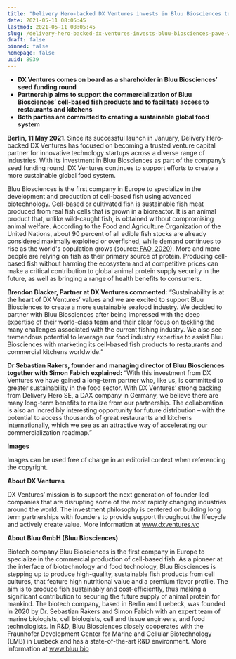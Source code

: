 ```yaml
---
title: "Delivery Hero-backed DX Ventures invests in Bluu Biosciences to pave the way for cell-based fish in Europe’s kitchens"
date: 2021-05-11 08:05:45
lastmod: 2021-05-11 08:05:45
slug: /delivery-hero-backed-dx-ventures-invests-bluu-biosciences-pave-way-cell-based-fish-europes
draft: false
pinned: false
homepage: false
uuid: 8939
---
```

<ul>
<li><strong>DX Ventures comes on board as a shareholder in Bluu Biosciences’ seed funding round </strong></li>
<li><strong>Partnership aims to support the commercialization of Bluu Biosciences’ cell-based fish products and to facilitate access to restaurants and kitchens</strong></li>
<li><strong>Both parties are committed to creating a sustainable global food system</strong></li>
</ul>
<p><strong>Berlin, 11 May 2021. </strong>Since its successful launch in January, Delivery Hero-backed DX Ventures has focused on becoming a trusted venture capital partner for innovative technology startups across a diverse range of industries. With its investment in Bluu Biosciences as part of the company’s seed funding round, DX Ventures continues to support efforts to create a more sustainable global food system.</p>
<p>Bluu Biosciences is the first company in Europe to specialize in the development and production of cell-based fish using advanced biotechnology. Cell-based or cultivated fish is sustainable fish meat produced from real fish cells that is grown in a bioreactor. It is an animal product that, unlike wild-caught fish, is obtained without compromising animal welfare. According to the Food and Agriculture Organization of the United Nations, about 90 percent of all edible fish stocks are already considered maximally exploited or overfished, while demand continues to rise as the world's population grows (source:<a href="http://www.fao.org/state-of-fisheries-aquaculture/en/"> </a><a href="http://www.fao.org/state-of-fisheries-aquaculture/en/">FAO, 2020</a>). More and more people are relying on fish as their primary source of protein. Producing cell-based fish without harming the ecosystem and at competitive prices can make a critical contribution to global animal protein supply security in the future, as well as bringing a range of health benefits to consumers.</p>
<p><strong>Brendon Blacker, Partner at DX Ventures commented:</strong> “Sustainability is at the heart of DX Ventures’ values and we are excited to support Bluu Biosciences to create a more sustainable seafood industry. We decided to partner with Bluu Biosciences after being impressed with the deep expertise of their world-class team and their clear focus on tackling the many challenges associated with the current fishing industry. We also see tremendous potential to leverage our food industry expertise to assist Bluu Biosciences with marketing its cell-based fish products to restaurants and commercial kitchens worldwide.”</p>
<p><strong>Dr Sebastian Rakers, founder and managing director of Bluu Biosciences together with Simon Fabich explained:</strong><em> </em>“With this investment from DX Ventures we have gained a long-term partner who, like us, is committed to greater sustainability in the food sector. With DX Ventures’ strong backing from Delivery Hero SE, a DAX company in Germany, we believe there are many long-term benefits to realize from our partnership. The collaboration is also an incredibly interesting opportunity for future distribution – with the potential to access thousands of great restaurants and kitchens internationally, which we see as an attractive way of accelerating our commercialization roadmap.”</p>
<p><strong>Images</strong></p>
<p>Images can be used free of charge in an editorial context when referencing the copyright.</p>
<p><strong>About DX Ventures </strong></p>
<p>DX Ventures’ mission is to support the next generation of founder-led companies that are disrupting some of the most rapidly changing industries around the world. The investment philosophy is centered on building long term partnerships with founders to provide support throughout the lifecycle and actively create value. More information at <a href="http://www.dxventures.vc">www.dxventures.vc</a></p>
<p><strong>About Bluu GmbH (Bluu Biosciences)</strong></p>
<p>Biotech company Bluu Biosciences is the first company in Europe to specialize in the commercial production of cell-based fish. As a pioneer at the interface of biotechnology and food technology, Bluu Biosciences is stepping up to produce high-quality, sustainable fish products from cell cultures, that feature high nutritional value and a premium flavor profile. The aim is to produce fish sustainably and cost-efficiently, thus making a significant contribution to securing the future supply of animal protein for mankind. The biotech company, based in Berlin and Luebeck, was founded in 2020 by Dr. Sebastian Rakers and Simon Fabich with an expert team of marine biologists, cell biologists, cell and tissue engineers, and food technologists. In R&D, Bluu Biosciences closely cooperates with the Fraunhofer Development Center for Marine and Cellular Biotechnology (EMB) in Luebeck and has a state-of-the-art R&D environment. More information at <a href="http://www.bluu.bio">www.bluu.bio</a></p>
